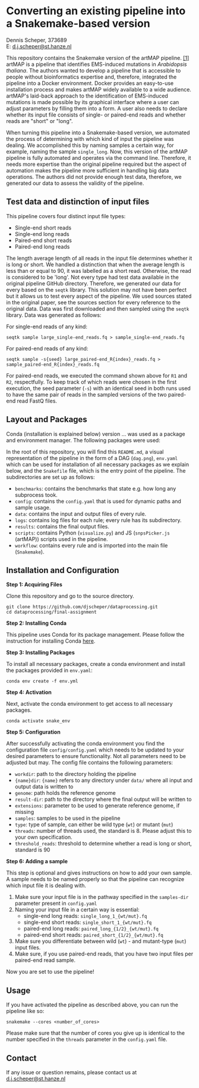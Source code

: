 # Converting an existing pipeline into a Snakemake-based version
Dennis Scheper, 373689</br>
E: d.j.scheper@st.hanze.nl

This repository contains the Snakemake version of the artMAP pipeline. [[1]][artmap] artMAP is a pipeline that identifies EMS-induced mutations in _Arabidopsis thaliana_. The authors wanted to develop a pipeline that is accessible to people without bioinformatics expertise and, therefore, integrated the pipeline into a Docker environment. Docker provides an easy-to-use installation process and makes artMAP widely available to a wide audience. artMAP's laid-back approach to the identification of EMS-induced mutations is made possible by its graphical interface where a user can adjust parameters by filling them into a form. A user also needs to declare whether its input file consists of single- or paired-end reads and whether reads are "short" or "long".

When turning this pipeline into a Snakemake-based version, we automated the process of determining with which kind of input the pipeline was dealing. We accomplished this by naming samples a certain way, for example, naming the sample `single_long`. Now, this version of the artMAP pipeline is fully automated and operates via the command line. Therefore, it needs more expertise than the original pipeline required but the aspect of automation makes the pipeline more sufficient in handling big data operations. The authors did not provide enough test data, therefore, we generated our data to assess the validity of the pipeline.

## Test data and distinction of input files
This pipeline covers four distinct input file types:

* Single-end short reads
* Single-end long reads
* Paired-end short reads
* Paired-end long reads

The length average length of all reads in the input file determines whether it is long or short. We handled a distinction that when the average length is less than or equal to 90, it was labelled as a short read. Otherwise, the read is considered to be 'long'. Not every type had test data available in the original pipeline GitHub directory. Therefore, we generated our data for every based on the `seqtk` library. This solution may not have been perfect but it allows us to test every aspect of the pipeline. We used sources stated in the original paper, see the sources section for every reference to the original data. Data was first downloaded and then sampled using the `seqtk` library. Data was generated as follows:

For single-end reads of any kind:

```{bash}
seqtk sample large_single-end_reads.fq > sample_single-end_reads.fq
```

For paired-end reads of any kind:

```{bash}
seqtk sample -s{seed} large_paired-end_R{index}_reads.fq > sample_paired-end_R{index}_reads.fq
```

For paired-end reads, we executed the command shown above for `R1` and `R2`, respectfully. To keep track of which reads were chosen in the first execution, the seed parameter (`-s`) with an identical seed in both runs used to have the same pair of reads in the sampled versions of the two paired-end read FastQ files.

## Layout and Packages
Conda (installation is explained below) version ... was used as a package and environment manager. The following packages were used:
    <list>

In the root of this repository, you will find this `README.md`, a visual representation of the pipeline in the form of a DAG (`dag.png`), `env.yaml` which can be used for installation of all necessary packages as we explain below, and the `Snakefile` file, which is the entry point of the pipeline. The subdirectories are set up as follows:
- `benchmarks`: contains the benchmarks that state e.g. how long any subprocess took.
- `config`: contains the `config.yaml` that is used for dynamic paths and sample usage.
- `data`: contains the input and output files of every rule.
- `logs`: contains log files for each rule; every rule has its subdirectory.
- `results`: contains the final output files.
- `scripts`: contains Python (`visualize.py`) and JS (`snpsPicker.js` (artMAP)) scripts used in the pipeline.
- `workflow`: contains every rule and is imported into the main file (`Snakemake`).

## Installation and Configuration

**Step 1: Acquiring Files**

Clone this repository and go to the source directory.

```{bash}
git clone https://github.com/djscheper/dataprocessing.git
cd dataprocessing/final-assignment
```

**Step 2: Installing Conda**

This pipeline uses Conda for its package management. Please follow the instruction for installing Conda [here][conda-install].

**Step 3: Installing Packages**

To install all necessary packages, create a conda environment and install the packages provided in `env.yaml`:

```{bash}
conda env create -f env.yml
```

**Step 4: Activation**

Next, activate the conda environment to get access to all necessary packages.

```
conda activate snake_env
```

**Step 5: Configuration**

After successfully activating the conda environment you find the configuration file `config/config.yaml` which needs to be updated to your desired parameters to ensure functionality. Not all parameters need to be adjusted but may. The config file contains the following parameters:
- `workdir`: path to the directory holding the pipeline
- `{name}dir`: `{name}` refers to any directory under `data/` where all input and output data is written to
- `genome`: path holds the reference genome 
- `result-dir`: path to the directory where the final output will be written to
- `extensions`: parameter to be used to generate reference genome, if missing
- `samples`: samples to be used in the pipeline
- `type`: type of sample, can either be wild type (`wt`) or mutant (`mut`)
- `threads`: number of threads used, the standard is 8. Please adjust this to your own specification.
 - `threshold_reads`: threshold to determine whether a read is long or short, standard is 90

**Step 6: Adding a sample**

This step is optional and gives instructions on how to add your own sample. A sample needs to be named properly so that the pipeline can recognize which input file it is dealing with. 
1. Make sure your input file is in the pathway specified in the `samples-dir` parameter present in `config.yaml`
2. Naming your input file in a certain way is essential:
    * single-end long reads: `single_long_1_{wt/mut}.fq`
    * single-end short reads: `single_short_1_{wt/mut}.fq`
    * paired-end long reads: `paired_long_{1/2}_{wt/mut}.fq`
    * paired-end short reads: `paired_short_{1/2}_{wt/mut}.fq`
3. Make sure you differentiate between wild (`wt`) - and mutant-type (`mut`) input files.
4. Make sure, if you use paired-end reads, that you have two input files per paired-end read sample.

Now you are set to use the pipeline!

## Usage
If you have activated the pipeline as described above, you can run the pipeline like so:

```{bash}
snakemake --cores <number_of_cores>
```

Please make sure that the number of cores you give up is identical to the number specified in the `threads` parameter in the `config.yaml` file.


## Contact
If any issue or question remains, please contact us at [d.j.scheper@st.hanze.nl](mailto:d.j.scheper@st.hanze.nl)

[artmap]:https://github.com/RihaLab/artMAP/tree/master
[conda-install]: https://conda.io/projects/conda/en/latest/user-guide/install/index.html
